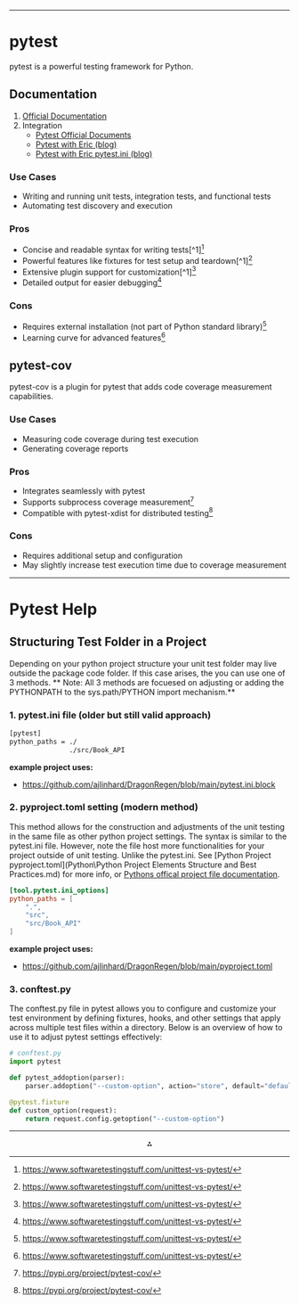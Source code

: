 
---
# pytest

pytest is a powerful testing framework for Python.

## Documentation
1. [Official Documentation](https://docs.pytest.org/en/7.1.x/contents.html)
2. Integration
    - [Pytest Official Documents](https://docs.pytest.org/en/stable/explanation/goodpractices.html)
    - [Pytest with Eric (blog)](https://pytest-with-eric.com/pytest-best-practices/pytest-ini/)
    - [Pytest with Eric pytest.ini (blog)](https://pytest-with-eric.com/introduction/pytest-pythonpath/#Project-Set-Up)

### Use Cases
- Writing and running unit tests, integration tests, and functional tests
- Automating test discovery and execution

### Pros
- Concise and readable syntax for writing tests[^1][^3]
- Powerful features like fixtures for test setup and teardown[^1][^3]
- Extensive plugin support for customization[^1][^3]
- Detailed output for easier debugging[^3]

### Cons
- Requires external installation (not part of Python standard library)[^3]
- Learning curve for advanced features[^3]


## pytest-cov

pytest-cov is a plugin for pytest that adds code coverage measurement capabilities.

### Use Cases

- Measuring code coverage during test execution
- Generating coverage reports

### Pros

- Integrates seamlessly with pytest
- Supports subprocess coverage measurement[^4]
- Compatible with pytest-xdist for distributed testing[^4]

### Cons

- Requires additional setup and configuration
- May slightly increase test execution time due to coverage measurement

---
# Pytest Help

## Structuring Test Folder in a Project
Depending on your python project structure your unit test folder may live outside the package code folder. If this case arises, the you can use one of 3 methods.
** Note: All 3 methods are focuesed on adjusting or adding the PYTHONPATH to the sys.path/PYTHON import mechanism.**

### 1. pytest.ini file (older but still valid approach)
```bash
[pytest]
python_paths = ./
               ./src/Book_API
```
**example project uses:**
- https://github.com/ajlinhard/DragonRegen/blob/main/pytest.ini.block

### 2. pyproject.toml setting (modern method)
This method allows for the construction and adjustments of the unit testing in the same file as other python project settings. The syntax is similar to the pytest.ini file. However, note the file host more functionalities for your project outside of unit testing. Unlike the pytest.ini. See [Python Project pyproject.toml](Python\Python Project Elements Structure and Best Practices.md) for more info, or [Pythons offical project file documentation](https://packaging.python.org/en/latest/tutorials/packaging-projects/#creating-the-package-files).
```toml
[tool.pytest.ini_options]
python_paths = [
    ".",
    "src",
    "src/Book_API"
]
```
**example project uses:**
- https://github.com/ajlinhard/DragonRegen/blob/main/pyproject.toml

### 3. conftest.py
The conftest.py file in pytest allows you to configure and customize your test environment by defining fixtures, hooks, and other settings that apply across multiple test files within a directory. Below is an overview of how to use it to adjust pytest settings effectively:

```python
# conftest.py
import pytest

def pytest_addoption(parser):
    parser.addoption("--custom-option", action="store", default="default_value", help="Custom option description")

@pytest.fixture
def custom_option(request):
    return request.config.getoption("--custom-option")
```
---
<div style="text-align: center">⁂</div>

[^3]: https://www.softwaretestingstuff.com/unittest-vs-pytest/
[^4]: https://pypi.org/project/pytest-cov/
[^10]: https://www.j-labs.pl/en/tech-blog/pytest-why-its-more-popular-than-unittest/
[^11]: https://www.askpython.com/python/examples/flake8-python
[^12]: https://dzone.com/articles/10-awesome-features-of-pytest
[^15]: https://realpython.com/pytest-python-testing/
[^16]: https://docs.pytest.org/en/stable/contents.html
[^22]: https://pytest-cov.readthedocs.io/en/latest/readme.html
[^48]: https://pytest-with-eric.com/pytest-best-practices/pytest-plugins/

